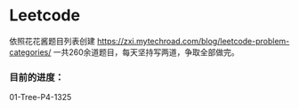 # Leetcode
 依照花花酱题目列表创建
 https://zxi.mytechroad.com/blog/leetcode-problem-categories/
 一共260余道题目，每天坚持写两道，争取全部做完。
 
 ### 目前的进度：
 01-Tree-P4-1325
